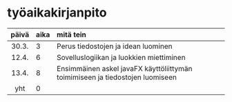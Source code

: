 # työaikakirjanpito

| päivä | aika | mitä tein  |
| :----:|:-----| :-----|
| 30.3. | 3    | Perus tiedostojen ja idean luominen |
| 12.4. | 6    | Sovelluslogiikan ja luokkien miettiminen |
| 13.4. | 8    | Ensimmäinen askel javaFX käyttöliittymän toimimiseen ja tiedostojen luomiseen |
| yht   | 0   | | 
